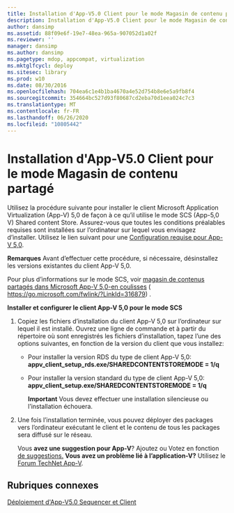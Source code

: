 ```yaml
---
title: Installation d'App-V5.0 Client pour le mode Magasin de contenu partagé
description: Installation d'App-V5.0 Client pour le mode Magasin de contenu partagé
author: dansimp
ms.assetid: 88f09e6f-19e7-48ea-965a-907052d1a02f
ms.reviewer: ''
manager: dansimp
ms.author: dansimp
ms.pagetype: mdop, appcompat, virtualization
ms.mktglfcycl: deploy
ms.sitesec: library
ms.prod: w10
ms.date: 08/30/2016
ms.openlocfilehash: 704ea6c1e4b1ba4670a4e52d754b8e6e5a9fb8f4
ms.sourcegitcommit: 354664bc527d93f80687cd2eba70d1eea024c7c3
ms.translationtype: MT
ms.contentlocale: fr-FR
ms.lasthandoff: 06/26/2020
ms.locfileid: "10805442"
---
```

# Installation d'App-V5.0 Client pour le mode Magasin de contenu partagé


Utilisez la procédure suivante pour installer le client Microsoft Application Virtualization (App-V) 5,0 de façon à ce qu’il utilise le mode SCS (App-5,0 V) Shared content Store. Assurez-vous que toutes les conditions préalables requises sont installées sur l’ordinateur sur lequel vous envisagez d’installer. Utilisez le lien suivant pour une [Configuration requise pour App-V 5,0](app-v-50-prerequisites.md).

**Remarques**  Avant d’effectuer cette procédure, si nécessaire, désinstallez les versions existantes du client App-V 5,0.

 

Pour plus d’informations sur le mode SCS, voir [magasin de contenus partagés dans Microsoft App-V 5,0-en coulisses](https://go.microsoft.com/fwlink/?LinkId=316879) ( https://go.microsoft.com/fwlink/?LinkId=316879) .

**Installer et configurer le client App-V 5,0 pour le mode SCS**

1.  Copiez les fichiers d’installation du client App-V 5,0 sur l’ordinateur sur lequel il est installé. Ouvrez une ligne de commande et à partir du répertoire où sont enregistrés les fichiers d’installation, tapez l’une des options suivantes, en fonction de la version du client que vous installez:

    -   Pour installer la version RDS du type de client App-V 5,0: **appv\_client\_setup\_rds.exe/SHAREDCONTENTSTOREMODE = 1/q**

    -   Pour installer la version standard du type de client App-V 5,0: **appv\_client\_setup.exe/SHAREDCONTENTSTOREMODE = 1/q**

        **Important**  Vous devez effectuer une installation silencieuse ou l’installation échouera.

         

2.  Une fois l’installation terminée, vous pouvez déployer des packages vers l’ordinateur exécutant le client et le contenu de tous les packages sera diffusé sur le réseau.

    Vous **avez une suggestion pour App-V**? Ajoutez ou Votez en fonction [de suggestions.](http://appv.uservoice.com/forums/280448-microsoft-application-virtualization) **Vous avez un problème lié à l’application-V?** Utilisez le [Forum TechNet App-V](https://social.technet.microsoft.com/Forums/home?forum=mdopappv).

## Rubriques connexes


[Déploiement d'App-V5.0 Sequencer et Client](deploying-the-app-v-50-sequencer-and-client.md)

 

 





